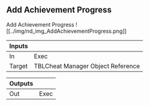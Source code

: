 ## Add Achievement Progress
Add Achievement Progress
![[../img/nd_img_AddAchievementProgress.png]]

|Inputs||
|--|--|
| In | Exec |
| Target | TBLCheat Manager Object Reference |

|Outputs||
|--|--|
| Out | Exec |
